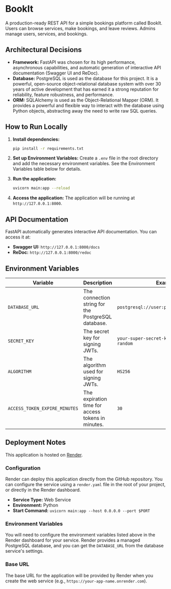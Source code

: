 # BookIt

A production-ready REST API for a simple bookings platform called BookIt. Users can browse services, make bookings, and leave reviews. Admins manage users, services, and bookings.

## Architectural Decisions

- **Framework:** FastAPI was chosen for its high performance, asynchronous capabilities, and automatic generation of interactive API documentation (Swagger UI and ReDoc).
- **Database:** PostgreSQL is used as the database for this project. It is a powerful, open-source object-relational database system with over 30 years of active development that has earned it a strong reputation for reliability, feature robustness, and performance.
- **ORM:** SQLAlchemy is used as the Object-Relational Mapper (ORM). It provides a powerful and flexible way to interact with the database using Python objects, abstracting away the need to write raw SQL queries.

## How to Run Locally

1. **Install dependencies:**
   ```bash
   pip install -r requirements.txt
   ```

2. **Set up Environment Variables:**
   Create a `.env` file in the root directory and add the necessary environment variables. See the Environment Variables table below for details.

3. **Run the application:**
   ```bash
   uvicorn main:app --reload
   ```

4. **Access the application:**
   The application will be running at `http://127.0.0.1:8000`.

## API Documentation

FastAPI automatically generates interactive API documentation. You can access it at:

- **Swagger UI:** `http://127.0.0.1:8000/docs`
- **ReDoc:** `http://127.0.0.1:8000/redoc`

## Environment Variables

| Variable                  | Description                                       | Example Value                                   |
| ------------------------- | ------------------------------------------------- | ----------------------------------------------- |
| `DATABASE_URL`            | The connection string for the PostgreSQL database.  | `postgresql://user:password@postgresserver/db`  |
| `SECRET_KEY`              | The secret key for signing JWTs.                  | `your-super-secret-key-that-is-long-and-random` |
| `ALGORITHM`               | The algorithm used for signing JWTs.              | `HS256`                                         |
| `ACCESS_TOKEN_EXPIRE_MINUTES` | The expiration time for access tokens in minutes. | `30`                                            |

## Deployment Notes

This application is hosted on [Render](https://render.com/).

### Configuration

Render can deploy this application directly from the GitHub repository. You can configure the service using a `render.yaml` file in the root of your project, or directly in the Render dashboard.

- **Service Type:** Web Service
- **Environment:** Python
- **Start Command:** `uvicorn main:app --host 0.0.0.0 --port $PORT`

### Environment Variables

You will need to configure the environment variables listed above in the Render dashboard for your service. Render provides a managed PostgreSQL database, and you can get the `DATABASE_URL` from the database service's settings.

### Base URL

The base URL for the application will be provided by Render when you create the web service (e.g., `https://your-app-name.onrender.com`).
